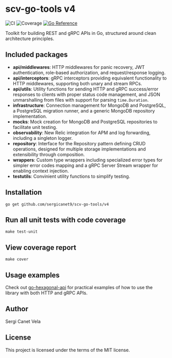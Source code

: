 # scv-go-tools v4
![CI](https://github.com/sergicanet9/scv-go-tools/actions/workflows/ci.yml/badge.svg)
![Coverage](https://img.shields.io/badge/Coverage-97.4%25-brightgreen)
[![Go Reference](https://pkg.go.dev/badge/github.com/sergicanet9/scv-go-tools/v4.svg)](https://pkg.go.dev/github.com/sergicanet9/scv-go-tools/v4)

Toolkit for building REST and gRPC APIs in Go, structured around clean architecture principles.

## Included packages
- **api/middlewares**: HTTP middlewares for panic recovery, JWT authentication, role-based authorization, and request/response logging.
- **api/interceptors**: gRPC interceptors providing equivalent functionality to HTTP middlewares, supporting both unary and stream RPCs.
- **api/utils**: Utility functions for sending HTTP and gRPC success/error responses to clients with proper status code management, and JSON unmarshalling from files with support for parsing `time.Duration`.
- **infrastructure**: Connection management for MongoDB and PostgreSQL, a PostgreSQL migration runner, and a generic MongoDB repository implementation.
- **mocks**: Mock creation for MongoDB and PostgreSQL repositories to facilitate unit testing.
- **observability**: New Relic integration for APM and log forwarding, including a singleton logger.
- **repository**: Interface for the Repository pattern defining CRUD operations, designed for multiple storage implementations and extensibility through composition.
- **wrappers**: Custom type wrappers including specialized error types for simpler error codes mapping and a gRPC Server Stream wrapper for enabling context injection.
- **testutils**: Convinient utility functions to simplify testing.

## Installation
```
go get github.com/sergicanet9/scv-go-tools/v4
```

## Run all unit tests with code coverage
```
make test-unit
```

## View coverage report
```
make cover
```

## Usage examples
Check out [go-hexagonal-api](https://github.com/sergicanet9/go-hexagonal-api) for practical examples of how to use the library with both HTTP and gRPC APIs.

## Author
Sergi Canet Vela

## License
This project is licensed under the terms of the MIT license.
